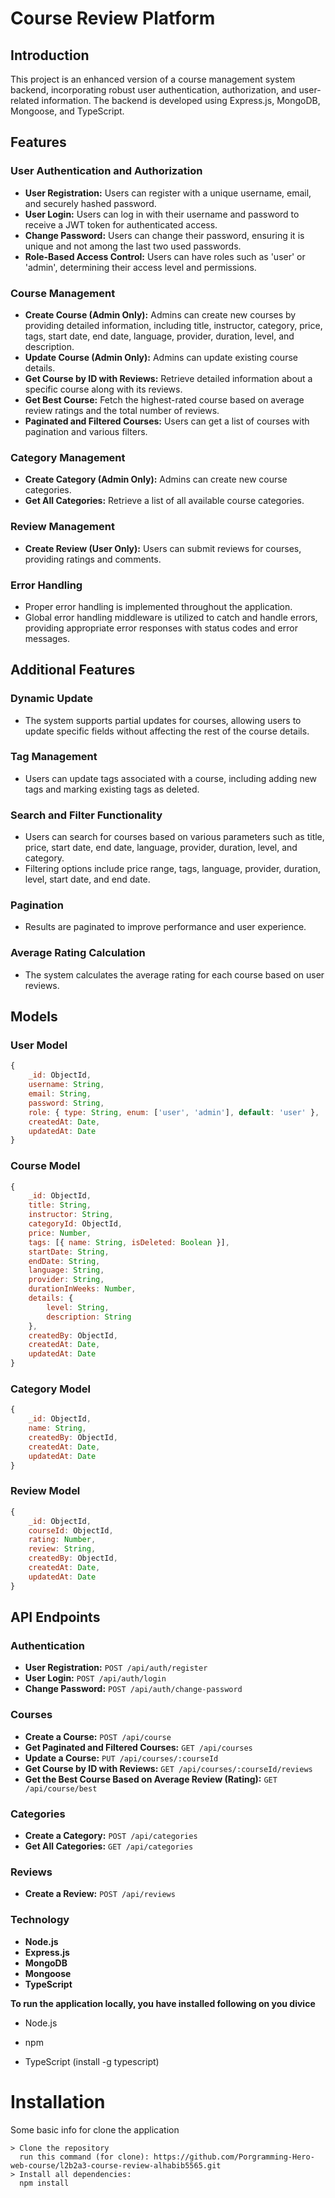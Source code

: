 # Course Review Platform

## Introduction

This project is an enhanced version of a course management system backend, incorporating robust user authentication, authorization, and user-related information. The backend is developed using Express.js, MongoDB, Mongoose, and TypeScript.

## Features

### User Authentication and Authorization

- **User Registration:** Users can register with a unique username, email, and securely hashed password.
- **User Login:** Users can log in with their username and password to receive a JWT token for authenticated access.
- **Change Password:** Users can change their password, ensuring it is unique and not among the last two used passwords.
- **Role-Based Access Control:** Users can have roles such as 'user' or 'admin', determining their access level and permissions.

### Course Management

- **Create Course (Admin Only):** Admins can create new courses by providing detailed information, including title, instructor, category, price, tags, start date, end date, language, provider, duration, level, and description.
- **Update Course (Admin Only):** Admins can update existing course details.
- **Get Course by ID with Reviews:** Retrieve detailed information about a specific course along with its reviews.
- **Get Best Course:** Fetch the highest-rated course based on average review ratings and the total number of reviews.
- **Paginated and Filtered Courses:** Users can get a list of courses with pagination and various filters.

### Category Management

- **Create Category (Admin Only):** Admins can create new course categories.
- **Get All Categories:** Retrieve a list of all available course categories.

### Review Management

- **Create Review (User Only):** Users can submit reviews for courses, providing ratings and comments.

### Error Handling

- Proper error handling is implemented throughout the application.
- Global error handling middleware is utilized to catch and handle errors, providing appropriate error responses with status codes and error messages.

## Additional Features

### Dynamic Update

- The system supports partial updates for courses, allowing users to update specific fields without affecting the rest of the course details.

### Tag Management

- Users can update tags associated with a course, including adding new tags and marking existing tags as deleted.

### Search and Filter Functionality

- Users can search for courses based on various parameters such as title, price, start date, end date, language, provider, duration, level, and category.
- Filtering options include price range, tags, language, provider, duration, level, start date, and end date.

### Pagination

- Results are paginated to improve performance and user experience.

### Average Rating Calculation

- The system calculates the average rating for each course based on user reviews.

## Models

### User Model

```javascript
{
    _id: ObjectId,
    username: String,
    email: String,
    password: String,
    role: { type: String, enum: ['user', 'admin'], default: 'user' },
    createdAt: Date,
    updatedAt: Date
}
```

### Course Model

```javascript
{
    _id: ObjectId,
    title: String,
    instructor: String,
    categoryId: ObjectId,
    price: Number,
    tags: [{ name: String, isDeleted: Boolean }],
    startDate: String,
    endDate: String,
    language: String,
    provider: String,
    durationInWeeks: Number,
    details: {
        level: String,
        description: String
    },
    createdBy: ObjectId,
    createdAt: Date,
    updatedAt: Date
}
```

### Category Model

```javascript
{
    _id: ObjectId,
    name: String,
    createdBy: ObjectId,
    createdAt: Date,
    updatedAt: Date
}
```

### Review Model

```javascript
{
    _id: ObjectId,
    courseId: ObjectId,
    rating: Number,
    review: String,
    createdBy: ObjectId,
    createdAt: Date,
    updatedAt: Date
}
```

## API Endpoints

### Authentication

- **User Registration:** `POST /api/auth/register`
- **User Login:** `POST /api/auth/login`
- **Change Password:** `POST /api/auth/change-password`

### Courses

- **Create a Course:** `POST /api/course`
- **Get Paginated and Filtered Courses:** `GET /api/courses`
- **Update a Course:** `PUT /api/courses/:courseId`
- **Get Course by ID with Reviews:** `GET /api/courses/:courseId/reviews`
- **Get the Best Course Based on Average Review (Rating):** `GET /api/course/best`

### Categories

- **Create a Category:** `POST /api/categories`
- **Get All Categories:** `GET /api/categories`

### Reviews

- **Create a Review:** `POST /api/reviews`

### Technology

- **Node.js**
- **Express.js**
- **MongoDB**
- **Mongoose**
- **TypeScript**

**To run the application locally, you have installed following on you divice**

- Node.js

* npm

- TypeScript (install -g typescript)

# Installation

Some basic info for clone the application

```
> Clone the repository
  run this command (for clone): https://github.com/Porgramming-Hero-web-course/l2b2a3-course-review-alhabib5565.git
> Install all dependencies:
  npm install
```
